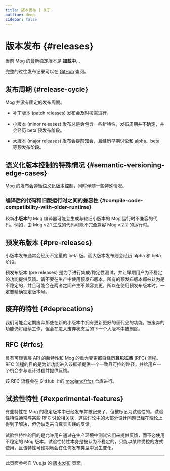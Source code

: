 ```yaml
---
title: 版本发布 | 关于
outline: deep
sidebar: false
---
```


<script setup>
import { onMounted } from 'vue'

// let version = $ref()
let ver = ''

onMounted(async () => {
  const res = await fetch('https://api.github.com/repos/mogland/core/releases?per_page=1')
  ver = (await res.json())[0].name
  let version = document.getElementById('version') 
  version.innerHTML = ver
})
</script>

# 版本发布 {#releases}

当前 Mog 的最新稳定版本是 <strong id="version">加载中...</strong>

完整的过往发布记录可以在 [GitHub](https://github.com/mogland/core/releases) 查阅。


## 发布周期 {#release-cycle}

Mog 并没有固定的发布周期。

- 补丁版本 (patch releases) 发布会及时按需进行。

- 小版本 (minor releases) 发布总是会包含一些新特性，发布周期并不确定，并会经历 beta 预发布阶段。

- 大版本 (major releases) 发布会提前知会，且经历早期讨论和 alpha、beta 等预发布阶段。

## 语义化版本控制的特殊情况 {#semantic-versioning-edge-cases}

Mog 的发布会遵循[语义化版本控制](https://semver.org/)，同时伴随一些特殊情况。

### 编译后的代码和旧版运行时之间的兼容性 {#compile-code-compatibility-with-older-runtime}

较新**小版本**的 Mog 编译器可能会生成与较旧小版本的 Mog 运行时不兼容的代码。例如，由 Mog v2.1 生成的代码可能不完全兼容 Mog v.2.2 的运行时。

## 预发布版本 {#pre-releases}

小版本发布通常会经历不定量的 beta 版。而大版本发布则会经历 alpha 和 beta 阶段。

预发布版本 (pre releases) 是为了进行集成/稳定性测试，并让早期用户为不稳定的功能提供反馈。请不要在生产中使用预发布版本。所有的预发布版本都被认为是不稳定的，并且可能会在两者之间产生不兼容变更，所以在使用预发布版本时，一定要精确锁定版本号。

## 废弃的特性 {#deprecations}

我们可能会定期废弃那些在新的小版本中拥有更新更好的替代品的功能。被废弃的功能仍将继续工作，但会在进入废弃状态后的下一个大版本中被删除。

## RFC {#rfcs}

具有可观表层 API 的新特性和 Mog 的重大变更都将经历**意见征集** (RFC) 流程。RFC 流程的目的是为新功能进入该框架提供一个一致且可控的路径，并给用户一个机会参与设计过程并提供反馈。

该 RFC 流程会在 GitHub 上的 [mogland/rfcs](https://github.com/mogland/rfcs) 仓库进行。

## 试验性特性 {#experimental-features}

有些特性在 Mog 的稳定版本中已经发布并被记录了，但被标记为试验性的。试验性特性通常与某些 RFC 讨论相关联，这些讨论中的大部分设计问题已经在理论上得到了解决，但仍缺乏来自真实实践的反馈。

试验性特性的目的是允许用户通过在生产环境中测试它们来提供反馈，而不必使用不稳定的 Mog 版本。试验性特性本身是被认为不稳定的，只能以某种受控的方式使用，且该特性可预期地会在任何发布类型中发生变化。

---

此页面参考自 Vue.js 的 [版本发布](https://cn.vuejs.org/about/releases.html) 页面。